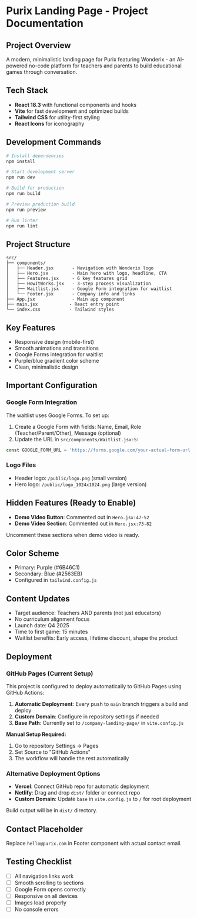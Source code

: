 # Purix Landing Page - Project Documentation

## Project Overview
A modern, minimalistic landing page for Purix featuring Wonderix - an AI-powered no-code platform for teachers and parents to build educational games through conversation.

## Tech Stack
- **React 18.3** with functional components and hooks
- **Vite** for fast development and optimized builds
- **Tailwind CSS** for utility-first styling
- **React Icons** for iconography

## Development Commands
```bash
# Install dependencies
npm install

# Start development server
npm run dev

# Build for production
npm run build

# Preview production build
npm run preview

# Run linter
npm run lint
```

## Project Structure
```
src/
├── components/
│   ├── Header.jsx       - Navigation with Wonderix logo
│   ├── Hero.jsx         - Main hero with logo, headline, CTA
│   ├── Features.jsx     - 6 key features grid
│   ├── HowItWorks.jsx   - 3-step process visualization
│   ├── Waitlist.jsx     - Google Form integration for waitlist
│   └── Footer.jsx       - Company info and links
├── App.jsx              - Main app component
├── main.jsx            - React entry point
└── index.css           - Tailwind styles
```

## Key Features
- Responsive design (mobile-first)
- Smooth animations and transitions
- Google Forms integration for waitlist
- Purple/blue gradient color scheme
- Clean, minimalistic design

## Important Configuration

### Google Form Integration
The waitlist uses Google Forms. To set up:
1. Create a Google Form with fields: Name, Email, Role (Teacher/Parent/Other), Message (optional)
2. Update the URL in `src/components/Waitlist.jsx:5`:
```javascript
const GOOGLE_FORM_URL = 'https://forms.google.com/your-actual-form-url'
```

### Logo Files
- Header logo: `/public/logo.png` (small version)
- Hero logo: `/public/logo_1024x1024.png` (large version)

## Hidden Features (Ready to Enable)
- **Demo Video Button**: Commented out in `Hero.jsx:47-52`
- **Demo Video Section**: Commented out in `Hero.jsx:73-82`

Uncomment these sections when demo video is ready.

## Color Scheme
- Primary: Purple (#6B46C1)
- Secondary: Blue (#2563EB)
- Configured in `tailwind.config.js`

## Content Updates
- Target audience: Teachers AND parents (not just educators)
- No curriculum alignment focus
- Launch date: Q4 2025
- Time to first game: 15 minutes
- Waitlist benefits: Early access, lifetime discount, shape the product

## Deployment

### GitHub Pages (Current Setup)
This project is configured to deploy automatically to GitHub Pages using GitHub Actions:

1. **Automatic Deployment**: Every push to `main` branch triggers a build and deploy
2. **Custom Domain**: Configure in repository settings if needed
3. **Base Path**: Currently set to `/company-landing-page/` in `vite.config.js`

**Manual Setup Required:**
1. Go to repository Settings → Pages
2. Set Source to "GitHub Actions"
3. The workflow will handle the rest automatically

### Alternative Deployment Options
- **Vercel**: Connect GitHub repo for automatic deployment
- **Netlify**: Drag and drop `dist/` folder or connect repo  
- **Custom Domain**: Update `base` in `vite.config.js` to `/` for root deployment

Build output will be in `dist/` directory.

## Contact Placeholder
Replace `hello@purix.com` in Footer component with actual contact email.

## Testing Checklist
- [ ] All navigation links work
- [ ] Smooth scrolling to sections
- [ ] Google Form opens correctly
- [ ] Responsive on all devices
- [ ] Images load properly
- [ ] No console errors